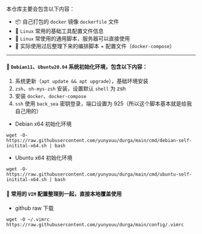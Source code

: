 本仓库主要会包含以下内容：
- 📦 自己打包的 `docker` 镜像 `dockerfile` 文件
- 📒 `Linux` 常用的基础工具配置文件信息
- 🐎 `Linux` 常使用的通用脚本，服务器可以直接使用
- 🚌 实际使用过后整理下来的编排脚本 + 配置文件（`docker-compose`）
---
#### 🍉 `Debian11`、`Ubuntu20.04` 系统初始化环境，包含以下内容：
1. 系统更新（`apt update && apt upgrade`），基础环境安装
2. `zsh`、`oh-mys-zsh` 安装，设置默认 `shell` 为 zsh
3. 安装 `docker`、`docker-compose`
4. `ssh` 使用 `back_sea` 密钥登录，端口设置为 925（所以这个脚本基本就是给我自己用的）

- Debian x64 初始化环境
```
wget -O- https://raw.githubusercontent.com/yunyouu/durga/main/cmd/debian-self-initital-x64.sh | bash
```

- Ubuntu x64 初始化环境
```
wget -O- https://raw.githubusercontent.com/yunyouu/durga/main/cmd/ubuntu-self-initital-x64.sh | bash
```

#### 📓 常用的 `VIM` 配置整理到一起，直接本地覆盖使用
- github raw 下载
```
wget -O ~/.vimrc https://raw.githubusercontent.com/yunyouu/durga/main/config/.vimrc
```
